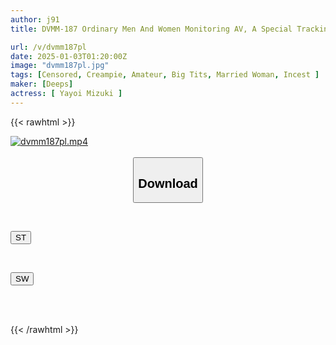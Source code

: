 ```yaml
---
author: j91
title: DVMM-187 Ordinary Men And Women Monitoring AV, A Special Tracking Of Incestuous Mothers And Sons Behind The Magic Mirror Is A Newly Remarried Father! A Big-Titted New Mom And A Virgin Son Have Their First Creampie Sex In A Closed Room! ...The Sequel, A Secret Incestuous Relationship Between Stepmother And Son...8

url: /v/dvmm187pl
date: 2025-01-03T01:20:00Z
image: "dvmm187pl.jpg"
tags: [Censored, Creampie, Amateur, Big Tits, Married Woman, Incest	]
maker: [Deeps]
actress: [ Yayoi Mizuki ]
---
```



{{< rawhtml >}}

<div class="video" data-videoid="GJlmWl2b8Vt1Doe">
    <a href="javascript:;">
        <img src="/v/dvmm187pl/dvmm187pl.jpg" width="WIDTH" height="HEIGHT" alt="dvmm187pl.mp4" loading="lazy">
    </a>
</div>

<script type="text/javascript" src="https://j91.asia/asset/on-demand-st.js"></script>

<br>
  <link rel="stylesheet" href="https://j91.asia/asset/bs5.css">
  
  <center>
  <button class="btn btn-primary" type="button" data-bs-toggle="collapse" data-bs-target=".multi-collapse" aria-expanded="false" aria-controls="multiCollapseExample1 multiCollapseExample2"><h2>Download</h2></button></center>
</p>
<div class="row">
  <div class="col">
    <div class="collapse multi-collapse" id="multiCollapseExample1">
      <div class="card card-body">
	      	      <br>
<div class="buttons">  
<p><a href="/v/dvmm187pl/st.html" target="_blank"><button class="btn-hover color-3"><i class="fa fa-download"></i> ST</button></a></p></div>
    </div>
  </div>
</div>
  <div class="col">
    <div class="collapse multi-collapse" id="multiCollapseExample2">
      <div class="card card-body">
	      <br>
<div class="buttons">
<p><a href="/v/dvmm187pl/sw.html" target="_blank"><button class="btn-hover color-2"><i class="fa fa-download"></i> SW</button></a></p></div>
<br><br>
      </div>
    </div>
  </div>
</div>

{{< /rawhtml >}}